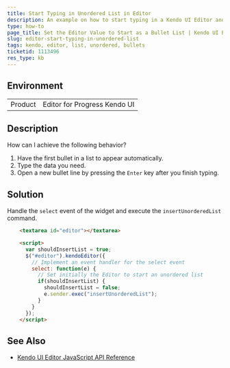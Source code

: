 ```yaml
---
title: Start Typing in Unordered List in Editor
description: An example on how to start typing in a Kendo UI Editor and automatically create <ul> and <li> elements.
type: how-to
page_title: Set the Editor Value to Start as a Bullet List | Kendo UI Editor
slug: editor-start-typing-in-unordered-list
tags: kendo, editor, list, unordered, bullets
ticketid: 1113496
res_type: kb
---
```


## Environment

<table>
 <tr>
  <td>Product</td>
  <td>Editor for Progress Kendo UI</td>
 </tr>
</table>

## Description

How can I achieve the following behavior?

1. Have the first bullet in a list to appear automatically.
1. Type the data you need.
1. Open a new bullet line by pressing the `Enter` key after you finish typing.

## Solution

Handle the `select` event of the widget and execute the `insertUnorderedList` command.

````html
	<textarea id="editor"></textarea>

	<script>
	  var shouldInsertList = true;
	  $("#editor").kendoEditor({
	    // Implement an event handler for the select event
		select: function(e) {
		  // Set initially the Editor to start an unordered list
		  if(shouldInsertList) {
			shouldInsertList = false;
			e.sender.exec("insertUnorderedList");
		  }
		}
	  });
	</script>
````

## See Also

* [Kendo UI Editor JavaScript API Reference](http://docs.telerik.com/kendo-ui/api/javascript/ui/editor)
